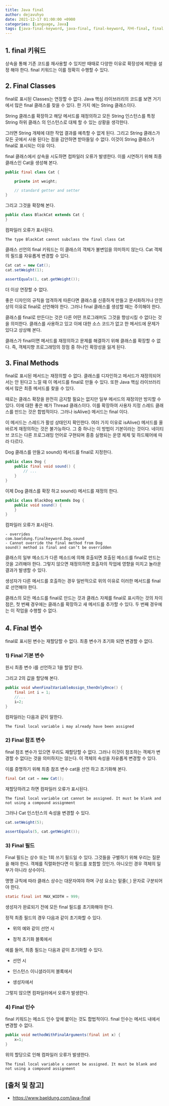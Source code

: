 ```yaml
---
title: Java final
author: dejavuhyo
date: 2021-12-17 01:00:00 +0900
categories: [Language, Java]
tags: [java-final-keyword, java-final, final-keyword, 자바-final, final-키워드]
---
```


## 1. final 키워드
상속을 통해 기존 코드를 재사용할 수 있지만 때때로 다양한 이유로 확장성에 제한을 설정 해야 한다. final 키워드는 이를 정확히 수행할 수 있다.

## 2. Final Classes
final로 표시된 Classes는 연장할 수 없다. Java 핵심 라이브러리의 코드를 보면 거기에서 많은 final 클래스를 찾을 수 있다. 한 가지 예는 String 클래스이다.

String 클래스를 확장하고 해당 메서드를 재정의하고 모든 String 인스턴스를 특정 String 하위 클래스 의 인스턴스로 대체 할 수 있는 상황을 생각한다.

그러면 String 개체에 대한 작업 결과를 예측할 수 없게 된다. 그리고 String 클래스가 모든 곳에서 사용 된다는 점을 감안하면 받아들일 수 없다. 이것이 String 클래스가 final로 표시되는 이유 이다.

final 클래스에서 상속을 시도하면 컴파일러 오류가 발생한다. 이를 시연하기 위해 최종 클래스인 Cat을 생성해 본다.

```java
public final class Cat {

    private int weight;

    // standard getter and setter
}
```

그리고 그것을 확장해 본다.

```java
public class BlackCat extends Cat {
}
```

컴파일러 오류가 표시된다.

```text
The type BlackCat cannot subclass the final class Cat
```

클래스 선언의 final 키워드는 이 클래스의 객체가 불변임을 의미하지 않는다. Cat 객체의 필드를 자유롭게 변경할 수 있다.

```java
Cat cat = new Cat();
cat.setWeight(1);

assertEquals(1, cat.getWeight());
```

더 이상 연장할 수 없다.

좋은 디자인의 규칙을 엄격하게 따른다면 클래스를 신중하게 만들고 문서화하거나 안전상의 이유로 final로 선언해야 한다. 그러나 final 클래스를 생성할 때는 주의해야 한다.

클래스를 final로 만든다는 것은 다른 어떤 프로그래머도 그것을 향상시킬 수 없다는 것을 의미한다. 클래스를 사용하고 있고 이에 대한 소스 코드가 없고 한 메서드에 문제가 있다고 상상해 본다.

클래스가 final이면 메서드를 재정의하고 문제를 해결하기 위해 클래스를 확장할 수 없다. 즉, 객체지향 프로그래밍의 장점 중 하나인 확장성을 잃게 된다.

## 3. Final Methods
final로 표시된 메서드는 재정의할 수 없다. 클래스를 디자인하고 메서드가 재정의되어서는 안 된다고 느낄 때 이 메서드를 final로 만들 수 있다. 또한 Java 핵심 라이브러리에서 많은 최종 메서드를 찾을 수 있다.

때로는 클래스 확장을 완전히 금지할 필요는 없지만 일부 메서드의 재정의만 방지할 수 있다. 이에 대한 좋은 예가 Thread 클래스이다. 이를 확장하여 사용자 지정 스레드 클래스를 만드는 것은 합법적이다. 그러나 isAlive() 메서드는 final 이다.

이 메서드는 스레드가 활성 상태인지 확인한다. 여러 가지 이유로 isAlive() 메서드를 올바르게 재정의하는 것은 불가능하다. 그 중 하나는 이 방법이 기본이라는 것이다. 네이티브 코드는 다른 프로그래밍 언어로 구현되며 종종 실행되는 운영 체제 및 하드웨어에 따라 다르다.

Dog 클래스를 만들고 sound() 메서드를 final로 지정한다.

```java
public class Dog {
    public final void sound() {
        // ...
    }
}
```

이제 Dog 클래스를 확장 하고 sound() 메서드를 재정의 한다.

```java
public class BlackDog extends Dog {
    public void sound() {
    }
}
```

컴파일러 오류가 표시된다.

```text
- overrides
com.baeldung.finalkeyword.Dog.sound
- Cannot override the final method from Dog
sound() method is final and can’t be overridden
```

클래스의 일부 메소드가 다른 메소드에 의해 호출되면 호출된 메소드를 final로 만드는 것을 고려해야 한다. 그렇지 않으면 재정의하면 호출자의 작업에 영향을 미치고 놀라운 결과가 발생할 수 있다.

생성자가 다른 메서드를 호출하는 경우 일반적으로 위의 이유로 이러한 메서드를 final로 선언해야 한다.

클래스의 모든 메소드를 final로 만드는 것과 클래스 자체를 final로 표시하는 것의 차이점은, 첫 번째 경우에는 클래스를 확장하고 새 메서드를 추가할 수 있다. 두 번째 경우에는 이 작업을 수행할 수 없다.

## 4. Final 변수
final로 표시된 변수는 재할당할 수 없다. 최종 변수가 초기화 되면 변경할 수 없다.

### 1) Final 기본 변수
원시 최종 변수 i를 선언하고 1을 할당 한다.

그리고 2의 값을 할당해 본다.

```java
public void whenFinalVariableAssign_thenOnlyOnce() {
    final int i = 1;
    //...
    i=2;
}
```

컴파일러는 다음과 같이 말한다.

```text
The final local variable i may already have been assigned
```
### 2) Final 참조 변수
final 참조 변수가 있으면 우리도 재할당할 수 없다. 그러나 이것이 참조하는 객체가 변경할 수 없다는 것을 의미하지는 않는다. 이 객체의 속성을 자유롭게 변경할 수 있다.

이를 증명하기 위해 최종 참조 변수 cat을 선언 하고 초기화해 본다.

```java
final Cat cat = new Cat();
```

재할당하려고 하면 컴파일러 오류가 표시된다.

```text
The final local variable cat cannot be assigned. It must be blank and not using a compound assignment
```

그러나 Cat 인스턴스의 속성을 변경할 수 있다.

```java
cat.setWeight(5);

assertEquals(5, cat.getWeight());
```

### 3) Final 필드
Final 필드는 상수 또는 1회 쓰기 필드일 수 있다. 그것들을 구별하기 위해 우리는 질문을 해야 한다. 객체를 직렬화한다면 이 필드를 포함할 것인가. 아니오인 경우 객체의 일부가 아니라 상수이다.

명명 규칙에 따라 클래스 상수는 대문자여야 하며 구성 요소는 밑줄(`_`) 문자로 구분되어야 한다.

```java
static final int MAX_WIDTH = 999;
```

생성자가 완료되기 전에 모든 final 필드를 초기화해야 한다.

정적 최종 필드의 경우 다음과 같이 초기화할 수 있다.

* 위의 예와 같이 선언 시

* 정적 초기화 블록에서

예를 들어, 최종 필드는 다음과 같이 초기화할 수 있다.

* 선언 시

* 인스턴스 이니셜라이저 블록에서

* 생성자에서

그렇지 않으면 컴파일러에서 오류가 발생한다.

### 4) Final 인수
final 키워드는 메소드 인수 앞에 붙이는 것도 합법적이다. final 인수는 메서드 내에서 변경할 수 없다.

```java
public void methodWithFinalArguments(final int x) {
    x=1;
}
```

위의 할당으로 인해 컴파일러 오류가 발생한다.

```text
The final local variable x cannot be assigned. It must be blank and not using a compound assignment
```

## [출처 및 참고]
* <https://www.baeldung.com/java-final>
